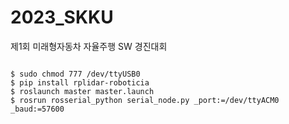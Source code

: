 # 2023_SKKU
제1회 미래형자동차 자율주행 SW 경진대회

<pre>
<code>
$ sudo chmod 777 /dev/ttyUSB0
$ pip install rplidar-roboticia
$ roslaunch master master.launch
$ rosrun rosserial_python serial_node.py _port:=/dev/ttyACM0 _baud:=57600
</code>
</pre>
